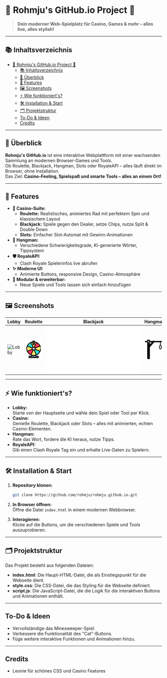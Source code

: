 # 🎲 Rohmju's GitHub.io Project 🎲

> **Dein moderner Web-Spielplatz für Casino, Games & mehr – alles live, alles stylish!**

---

## 📚 Inhaltsverzeichnis

- [🎲 Rohmju's GitHub.io Project 🎲](#-rohmjus-githubio-project-)
  - [📚 Inhaltsverzeichnis](#-inhaltsverzeichnis)
  - [📝 Überblick](#-überblick)
  - [🚀 Features](#-features)
  - [🖼️ Screenshots](#️-screenshots)
  - [⚡ Wie funktioniert's?](#-wie-funktionierts)
  - [🛠️ Installation \& Start](#️-installation--start)
  - [🗂️ Projektstruktur](#️-projektstruktur)
  - [To-Do \& Ideen](#to-do--ideen)
  - [Credits](#credits)

---

## 📝 Überblick

**Rohmju's GitHub.io** ist eine interaktive Webplattform mit einer wachsenden Sammlung an modernen Browser-Games und Tools.  
Ob Roulette, Blackjack, Hangman, Slots oder RoyaleAPI – alles läuft direkt im Browser, ohne Installation.  
Das Ziel: **Casino-Feeling, Spielspaß und smarte Tools – alles an einem Ort!**

---

## 🚀 Features

- **🎰 Casino-Suite:**  
  - **Roulette:** Realistisches, animiertes Rad mit perfektem Spin und klassischem Layout  
  - **Blackjack:** Spiele gegen den Dealer, setze Chips, nutze Split & Double Down  
  - **Slots:** Einfacher Slot-Automat mit Gewinn-Animationen  
- **🧩 Hangman:**  
  - Verschiedene Schwierigkeitsgrade, KI-generierte Wörter, Tippsystem  
- **🛡️ RoyaleAPI:**  
  - Clash Royale Spielerinfos live abrufen  
- **✨ Moderne UI:**  
  - Animierte Buttons, responsive Design, Casino-Atmosphäre  
- **🔗 Modular & erweiterbar:**  
  - Neue Spiele und Tools lassen sich einfach hinzufügen

---

## 🖼️ Screenshots

| Lobby | Roulette | Blackjack | Hangman |
|-------|----------|-----------|---------|
| ![Lobby](pics/footprint.png) | ![Roulette](Home/Casino/Roulette/logo.png) | ![Blackjack](Home/Casino/Blackjack/style.css) | ![Hangman](Home/Hangman/hangman.png) |

---

## ⚡ Wie funktioniert's?

- **Lobby:**  
  Starte von der Hauptseite und wähle dein Spiel oder Tool per Klick.
- **Casino:**  
  Genieße Roulette, Blackjack oder Slots – alles mit animierten, echten Casino-Elementen.
- **Hangman:**  
  Rate das Wort, fordere die KI heraus, nutze Tipps.
- **RoyaleAPI:**  
  Gib einen Clash Royale Tag ein und erhalte Live-Daten zu Spielern.

---

## 🛠️ Installation & Start

1. **Repository klonen:**  

   ```sh
   git clone https://github.com/rohmju/rohmju.github.io.git
   ```

2. **In Browser öffnen:**  
   Öffne die Datei `index.html` in einem modernen Webbrowser.
3. **Interagieren:**  
   Klicke auf die Buttons, um die verschiedenen Spiele und Tools auszuprobieren.

---

## 🗂️ Projektstruktur

Das Projekt besteht aus folgenden Dateien:

- **index.html**: Die Haupt-HTML-Datei, die als Einstiegspunkt für die Webseite dient.
- **style.css**: Die CSS-Datei, die das Styling für die Webseite definiert.
- **script.js**: Die JavaScript-Datei, die die Logik für die interaktiven Buttons und Animationen enthält.

---

## To-Do & Ideen

- Vervollständige das Minesweeper-Spiel.
- Verbessere die Funktionalität des "Cat"-Buttons.
- Füge weitere interaktive Funktionen und Animationen hinzu.

---

## Credits

- Leonie für schönes CSS und Casino Features
